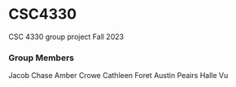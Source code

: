 # CSC4330
CSC 4330 group project Fall 2023

### Group Members
Jacob Chase
Amber Crowe
Cathleen Foret
Austin Peairs
Halle Vu
